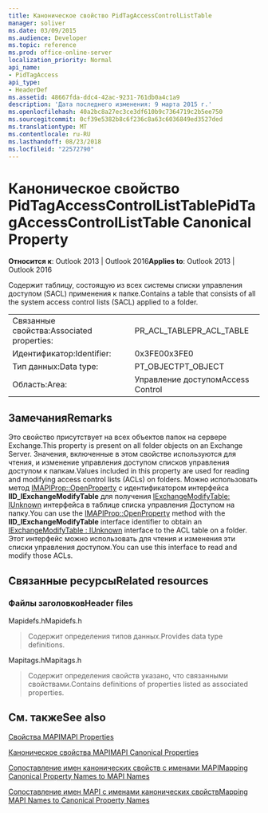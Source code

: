 ```yaml
---
title: Каноническое свойство PidTagAccessControlListTable
manager: soliver
ms.date: 03/09/2015
ms.audience: Developer
ms.topic: reference
ms.prod: office-online-server
localization_priority: Normal
api_name:
- PidTagAccess
api_type:
- HeaderDef
ms.assetid: 48667fda-ddc4-42ac-9231-761db0a4c1a9
description: 'Дата последнего изменения: 9 марта 2015 г.'
ms.openlocfilehash: 40a2bc8a27ec3ce3df610b9c7364719c2b5ee750
ms.sourcegitcommit: 0cf39e5382b8c6f236c8a63c6036849ed3527ded
ms.translationtype: MT
ms.contentlocale: ru-RU
ms.lasthandoff: 08/23/2018
ms.locfileid: "22572790"
---
```

# <a name="pidtagaccesscontrollisttable-canonical-property"></a><span data-ttu-id="837ed-103">Каноническое свойство PidTagAccessControlListTable</span><span class="sxs-lookup"><span data-stu-id="837ed-103">PidTagAccessControlListTable Canonical Property</span></span>

  
  
<span data-ttu-id="837ed-104">**Относится к**: Outlook 2013 | Outlook 2016</span><span class="sxs-lookup"><span data-stu-id="837ed-104">**Applies to**: Outlook 2013 | Outlook 2016</span></span> 
  
<span data-ttu-id="837ed-105">Содержит таблицу, состоящую из всех системы списки управления доступом (SACL) применения к папке.</span><span class="sxs-lookup"><span data-stu-id="837ed-105">Contains a table that consists of all the system access control lists (SACL) applied to a folder.</span></span>
  
|||
|:-----|:-----|
|<span data-ttu-id="837ed-106">Связанные свойства:</span><span class="sxs-lookup"><span data-stu-id="837ed-106">Associated properties:</span></span>  <br/> |<span data-ttu-id="837ed-107">PR_ACL_TABLE</span><span class="sxs-lookup"><span data-stu-id="837ed-107">PR_ACL_TABLE</span></span>  <br/> |
|<span data-ttu-id="837ed-108">Идентификатор:</span><span class="sxs-lookup"><span data-stu-id="837ed-108">Identifier:</span></span>  <br/> |<span data-ttu-id="837ed-109">0x3FE0</span><span class="sxs-lookup"><span data-stu-id="837ed-109">0x3FE0</span></span>  <br/> |
|<span data-ttu-id="837ed-110">Тип данных:</span><span class="sxs-lookup"><span data-stu-id="837ed-110">Data type:</span></span>  <br/> |<span data-ttu-id="837ed-111">PT_OBJECT</span><span class="sxs-lookup"><span data-stu-id="837ed-111">PT_OBJECT</span></span>  <br/> |
|<span data-ttu-id="837ed-112">Область:</span><span class="sxs-lookup"><span data-stu-id="837ed-112">Area:</span></span>  <br/> |<span data-ttu-id="837ed-113">Управление доступом</span><span class="sxs-lookup"><span data-stu-id="837ed-113">Access Control</span></span>  <br/> |
   
## <a name="remarks"></a><span data-ttu-id="837ed-114">Замечания</span><span class="sxs-lookup"><span data-stu-id="837ed-114">Remarks</span></span>

<span data-ttu-id="837ed-115">Это свойство присутствует на всех объектов папок на сервере Exchange.</span><span class="sxs-lookup"><span data-stu-id="837ed-115">This property is present on all folder objects on an Exchange Server.</span></span> <span data-ttu-id="837ed-116">Значения, включенные в этом свойстве используются для чтения, и изменение управления доступом списков управления доступом к папкам.</span><span class="sxs-lookup"><span data-stu-id="837ed-116">Values included in this property are used for reading and modifying access control lists (ACLs) on folders.</span></span> <span data-ttu-id="837ed-117">Можно использовать метод [IMAPIProp::OpenProperty](imapiprop-openproperty.md) с идентификатором интерфейса **IID_IExchangeModifyTable** для получения [IExchangeModifyTable: IUnknown](iexchangemodifytableiunknown.md) интерфейса в таблице списка управления Доступом на папку.</span><span class="sxs-lookup"><span data-stu-id="837ed-117">You can use the [IMAPIProp::OpenProperty](imapiprop-openproperty.md) method with the **IID_IExchangeModifyTable** interface identifier to obtain an [IExchangeModifyTable : IUnknown](iexchangemodifytableiunknown.md) interface to the ACL table on a folder.</span></span> <span data-ttu-id="837ed-118">Этот интерфейс можно использовать для чтения и изменения эти списки управления доступом.</span><span class="sxs-lookup"><span data-stu-id="837ed-118">You can use this interface to read and modify those ACLs.</span></span> 
  
## <a name="related-resources"></a><span data-ttu-id="837ed-119">Связанные ресурсы</span><span class="sxs-lookup"><span data-stu-id="837ed-119">Related resources</span></span>

### <a name="header-files"></a><span data-ttu-id="837ed-120">Файлы заголовков</span><span class="sxs-lookup"><span data-stu-id="837ed-120">Header files</span></span>

<span data-ttu-id="837ed-121">Mapidefs.h</span><span class="sxs-lookup"><span data-stu-id="837ed-121">Mapidefs.h</span></span>
  
> <span data-ttu-id="837ed-122">Содержит определения типов данных.</span><span class="sxs-lookup"><span data-stu-id="837ed-122">Provides data type definitions.</span></span>
    
<span data-ttu-id="837ed-123">Mapitags.h</span><span class="sxs-lookup"><span data-stu-id="837ed-123">Mapitags.h</span></span>
  
> <span data-ttu-id="837ed-124">Содержит определения свойств указано, что связанными свойствами.</span><span class="sxs-lookup"><span data-stu-id="837ed-124">Contains definitions of properties listed as associated properties.</span></span>
    
## <a name="see-also"></a><span data-ttu-id="837ed-125">См. также</span><span class="sxs-lookup"><span data-stu-id="837ed-125">See also</span></span>



[<span data-ttu-id="837ed-126">Свойства MAPI</span><span class="sxs-lookup"><span data-stu-id="837ed-126">MAPI Properties</span></span>](mapi-properties.md)
  
[<span data-ttu-id="837ed-127">Каноническое свойства MAPI</span><span class="sxs-lookup"><span data-stu-id="837ed-127">MAPI Canonical Properties</span></span>](mapi-canonical-properties.md)
  
[<span data-ttu-id="837ed-128">Сопоставление имен канонических свойств с именами MAPI</span><span class="sxs-lookup"><span data-stu-id="837ed-128">Mapping Canonical Property Names to MAPI Names</span></span>](mapping-canonical-property-names-to-mapi-names.md)
  
[<span data-ttu-id="837ed-129">Сопоставление имен MAPI с именами канонических свойств</span><span class="sxs-lookup"><span data-stu-id="837ed-129">Mapping MAPI Names to Canonical Property Names</span></span>](mapping-mapi-names-to-canonical-property-names.md)

